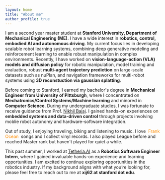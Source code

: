 ```yaml
---
layout: home
title: "About me"
author_profile: true
---
```


I am a second year master student at **Stanford University, Department of Mechanical Engineering (ME)**. I have a wide interest in **robotics, control, embodied AI and autonomous driving**. My current focus lies in developing scalable robot learning systems, combining deep generative modeling and reinforcement learning to enable robust manipulation in complex environments. Recently, I have worked on **vision-language-action (VLA) models and diffusion policy** for robotic manipulation, model training and evaluation, robust **multi-agent trajectory prediction** on large-scale datasets such as nuPlan, and navigation frameworks for multi-robot systems using **3D reconstuction via gaussian splatting**.

Before coming to Stanford, I earned my bachelor's degree in **Mechanical Engineer from University of Pittsburgh**, where I concentrated on **Mechatronics/Control Systems/Machine learning** and minored in **Computer Science**. During my undergraduate studies, I was fortunate to receive guidance from Prof. [Nikhil Bajaj](https://www.engineering.pitt.edu/people/faculty/nikhil-bajaj). I gained hands-on experiences on **embedded systems and data-driven control** through projects involving moblie robot autonomy and hardware-software integration.

Out of study, I enjoying traveling, biking and listening to music. I love <span style="color: #ff8c00; padding: 2px 4px; border-radius: 3px;">Frank Ocean</span> songs and I collect vinyl records. I also played League before and reached Master rank but haven't played for quiet a while.

This past summer, I worked at [Tetheria.AI](https://tetheria.ai) as a **Robotics Software Engineer Intern**, where I gained invaluable hands-on experience and learning opportunities. I am excited to continue exploring opportunities in the robotics industry. If my background aligns with what you’re looking for, please feel free to reach out to me at **xij62 at stanford dot edu**.

